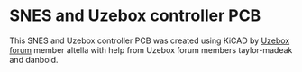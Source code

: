 # SNES and Uzebox controller PCB

This SNES and Uzebox controller PCB was created using KiCAD by [Uzebox forum](https://uzebox.org/forums/viewtopic.php?t=11640) member altella with help from Uzebox forum members taylor-madeak and danboid.
